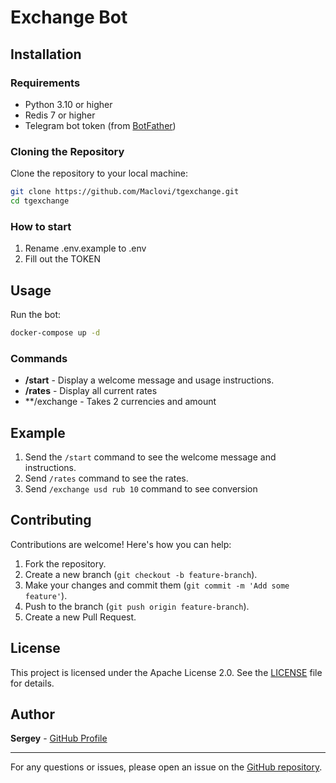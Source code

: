 # Exchange Bot


## Installation

### Requirements

- Python 3.10 or higher
- Redis 7 or higher
- Telegram bot token (from [BotFather](https://t.me/botfather))
### Cloning the Repository

Clone the repository to your local machine:

```bash
git clone https://github.com/Maclovi/tgexchange.git 
cd tgexchange
```
### How to start
1. Rename .env.example to .env
2. Fill out the TOKEN
## Usage

Run the bot:
```bash
docker-compose up -d
```
### Commands

- **/start** - Display a welcome message and usage instructions.
- **/rates** - Display all current rates
- **/exchange - Takes 2 currencies and amount

## Example

1. Send the `/start` command to see the welcome message and instructions.
2. Send `/rates` command to see the rates.
3. Send `/exchange usd rub 10` command to see conversion
## Contributing

Contributions are welcome! Here's how you can help:

1. Fork the repository.
2. Create a new branch (`git checkout -b feature-branch`).
3. Make your changes and commit them (`git commit -m 'Add some feature'`).
4. Push to the branch (`git push origin feature-branch`).
5. Create a new Pull Request.

## License

This project is licensed under the Apache License 2.0. See the [LICENSE](LICENSE) file for details.

## Author

**Sergey** - [GitHub Profile](https://github.com/Maclovi)

---

For any questions or issues, please open an issue on the [GitHub repository](https://github.com/Maclovi/tgloader/issues).
